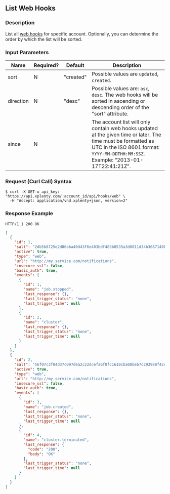 ## List Web Hooks

### Description
List all [web hooks](https://github.com/xplenty/xplenty-api-doc-v2/blob/master/resources/web-hook.md) for specific account. Optionally, you can determine the order by which the list will be sorted.

### Input Parameters

|Name|Required?|Default|Description|
|----|---------|-------|-----------|
sort|N|"created"|Possible values are  ```updated```, ```created```.
direction|N|"desc"|Possible values are: ```asc```, ```desc```. The web hooks will be sorted in ascending or descending order of the "sort" attribute.
since|N| |The account list will only contain web hooks updated at the given time or later. The time must be formatted as UTC in the ISO 8601 format: ```YYYY-MM-DDTHH:MM:SSZ```. Example: “2013-01-17T22:41:21Z”.

### Request (Curl Call) Syntax
```shell
$ curl -X GET-u api_key: "https://api.xplenty.com/:account_id/api/hooks/web" \
  -H "Accept: application/vnd.xplenty+json, version=2"
```

### Response Example
```HTTP
HTTP/1.1 200 OK
```

```json
[
  {
    "id": 1,
    "salt": "2db5b8725e2d86aba40d43f6e403bdf483b8535a3d0011d34b3687140b52bc8c",
    "active": true,
    "type": "web",
    "url": "http://my.service.com/notifications",
    "insecure_ssl": false,
    "basic_auth": true,
    "events": [
      {
        "id": 1,
        "name": "job.stopped",
        "last_response": {},
        "last_trigger_status": "none",
        "last_trigger_time": null
      },
      {
        "id": 2,
        "name": "cluster",
        "last_response": {},
        "last_trigger_status": "none",
        "last_trigger_time": null
      }
    ]
  },
  {
    "id": 2,
    "salt": "56f07c3f04d37c097d6a2c22dcefa6f0fc1610cba08beb7c293988f42cb8ed14",
    "active": true,
    "type": "web",
    "url": "http://my.service.com/notifications",
    "insecure_ssl": false,
    "basic_auth": true,
    "events": [
      {
        "id": 3,
        "name": "job.created",
        "last_response": {},
        "last_trigger_status": "none",
        "last_trigger_time": null
      },
      {
        "id": 4,
        "name": "cluster.terminated",
        "last_response": {
          "code": "200",
          "body": "OK"
        },
        "last_trigger_status": "none",
        "last_trigger_time": null
      }
    ]
  }
]
```
